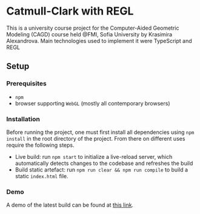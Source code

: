 # Catmull-Clark with REGL

This is a university course project for the Computer-Aided Geometric Modeling (CAGD) course held @FMI, Sofia University by Krasimira Alexandrova. Main technologies used to implement it were TypeScript and REGL

## Setup

### Prerequisites
- `npm`
- browser supporting `WebGL` (mostly all contemporary browsers)

### Installation
Before running the project, one must first install all dependencies using `npm install` in the root directory of the project. From there on different uses require the following steps.
- Live build: run `npm start` to initialize a live-reload server, which automatically detects changes to the codebase and refreshes the build
- Build static artefact: run `npm run clear && npm run compile` to build a static `index.html` file.

### Demo
A demo of the latest build can be found at [this link](https://sashodada.github.io/Catmull-Clark-regl/).
